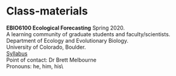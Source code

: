 # Class-materials
**EBIO6100 Ecological Forecasting** Spring 2020.\
A learning community of graduate students and faculty/scientists.\
Department of Ecology and Evolutionary Biology.\
University of Colorado, Boulder.\
[Syllabus](https://github.com/EBIO6100Spring2020/Class-materials/blob/master/00_syllabus6100.md)\
Point of contact: Dr Brett Melbourne\
Pronouns: he, him, his\
